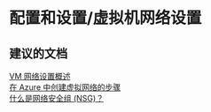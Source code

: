 <properties
    pageTitle="configuration and setup/virtual machine network settings"
    description="配置和设置/虚拟机网络设置"
    service="microsoft.compute"
    resource="virtualmachines"
    authors="kasparks"
    displayOrder=""
    selfHelpType="generic"
    supportTopicIds="32411840"
    resourceTags=""
    productPesIds="14749"
    cloudEnvironments="public"
/>


# 配置和设置/虚拟机网络设置

## **建议的文档**
[VM 网络设置概述](https://azure.microsoft.com/documentation/articles/virtual-networks-overview/)<br>
[在 Azure 中创建虚拟网络的步骤](https://azure.microsoft.com/documentation/articles/virtual-networks-create-vnet-arm-pportal/#how-to-create-a-vnet-in-the-azure-portal)<br>
[什么是网络安全组 (NSG)？](https://azure.microsoft.com/documentation/articles/virtual-networks-nsg/)



<!--HONumber=Jul16_HO4-->


